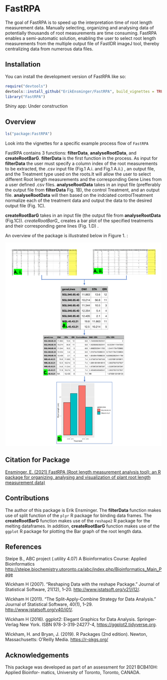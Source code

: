 
<!-- README.md is generated from README.Rmd. Please edit that file -->

# FastRPA

<!-- badges: start -->
<!-- badges: end -->

The goal of FastRPA is to speed up the interpretation time of root
length measurement data. Manually selecting, organizing and analysing
data of potentially thousands of root measurements are time consuming.
FastRPA enables a semi-automatic solution, enabling the user to select
root length measurements from the multiple output file of FastIDR imageJ
tool, thereby centralizing data from numerous data files.

## Installation

You can install the development version of FastRPA like so:

``` r
require("devtools")
devtools::install_github("ErikEnsminger/FastRPA", build_vignettes = TRUE)
library("FastRPA")
```

Shiny app: Under construction

## Overview

``` r
ls("package:FastRPA")
```

Look into the vignettes for a specific example process flow of `FastRPA`

FastRPA contains 3 functions: **filterData**, **analyseRootData**, and
**createRootBarG**. **filterData** is the first function in the process.
As input for **filterData** the user must specify a column index of the
root measurements to be extracted, the .csv input file (Fig.1 A.i. and
Fig.1 A.ii.) , an output file, and the Treatment type used on the
roots.It will allow the user to select different Root length
measurements and the corresponding Gene Lines from a user defined .csv
files. **analyseRootData** takes in an input file (prefferably the
output file from **filterData** Fig. 1B), the control Treatment, and an
output file. **analyseRootData** will then based on the indciated
controlTreatment normalize each of the treatment data and output the
data to the desired output file (Fig. 1C).

**createRootBarG** takes in an input file (the output file from
**analyseRootData** (Fig.1C)). *createRootBarG*\_ creates a bar plot of
the specified treatments and their corresponding gene lines (Fig. 1.D) .

An overview of the package is illustrated below in Figure 1. :

<div style="text-align:center">
<img src="./inst/extdata/FastRPA_overview.png" width="600"/>
<div style="text-align:left">




## Citation for Package

<div style="text-align:left">

[Ensminger, E. (2021) FastRPA (Root length measurement analysis tool):
an R package for organizing, analysing and visualization of plant root
length measurement data)](https://github.com/ErikEnsminger/FastRPA)

## Contributions

The author of this package is Erik Ensminger. The **filterData**
function makes use of split function of the `plyr` R package for binding
data frames. The **createRootBarG** function makes use of the `reshape2`
R package for the melting dataframes. In addition, **createRootBarG**
function makes use of the `ggplot` R package for plotting the Bar graph
of the root length data.

## References

Steipe B., ABC project (.utility 4.07) A Bioinformatics Course: Applied
Bioinformatics
<http://steipe.biochemistry.utoronto.ca/abc/index.php/Bioinformatics_Main_Page>

Wickham H (2007). “Reshaping Data with the reshape Package.” Journal of
Statistical Software, 21(12), 1–20. <http://www.jstatsoft.org/v21/i12/>.

Wickham H (2011). “The Split-Apply-Combine Strategy for Data Analysis.”
Journal of Statistical Software, 40(1), 1–29.
<http://www.jstatsoft.org/v40/i01/>.

Wickham H (2016). ggplot2: Elegant Graphics for Data Analysis.
Springer-Verlag New York. ISBN 978-3-319-24277-4,
<https://ggplot2.tidyverse.org>.

Wickham, H. and Bryan, J. (2019). R Packages (2nd edition). Newton,
Massachusetts: O’Reilly Media. <https://r-pkgs.org/>

## Acknowledgements

This package was developed as part of an assessment for 2021 BCB410H:
Applied Bioinfor- matics, University of Toronto, Toronto, CANADA.
